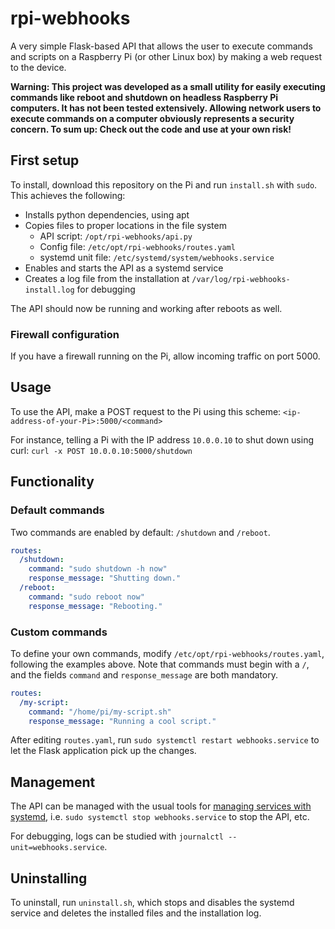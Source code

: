 # rpi-webhooks

A very simple Flask-based API that allows the user to execute commands and scripts on a Raspberry Pi (or other Linux box) by making a web request to the device.

**Warning: This project was developed as a small utility for easily executing commands like reboot and shutdown on headless Raspberry Pi computers. It has not been tested extensively. Allowing network users to execute commands on a computer obviously represents a security concern. To sum up: Check out the code and use at your own risk!**

## First setup

To install, download this repository on the Pi and run `install.sh` with `sudo`. This achieves the following:

- Installs python dependencies, using apt
- Copies files to proper locations in the file system
  - API script: `/opt/rpi-webhooks/api.py`
  - Config file: `/etc/opt/rpi-webhooks/routes.yaml`
  - systemd unit file: `/etc/systemd/system/webhooks.service`
- Enables and starts the API as a systemd service
- Creates a log file from the installation at `/var/log/rpi-webhooks-install.log` for debugging

The API should now be running and working after reboots as well.

### Firewall configuration

If you have a firewall running on the Pi, allow incoming traffic on port 5000.

## Usage

To use the API, make a POST request to the Pi using this scheme: `<ip-address-of-your-Pi>:5000/<command>`

For instance, telling a Pi with the IP address `10.0.0.10` to shut down using curl:
`curl -x POST 10.0.0.10:5000/shutdown`

## Functionality

### Default commands

Two commands are enabled by default: `/shutdown` and `/reboot`.

```yaml title="/etc/opt/rpi-webhooks/routes.yaml"
routes:
  /shutdown:
    command: "sudo shutdown -h now"
    response_message: "Shutting down."
  /reboot:
    command: "sudo reboot now"
    response_message: "Rebooting."
```

### Custom commands

To define your own commands, modify `/etc/opt/rpi-webhooks/routes.yaml`, following the examples above. Note that commands must begin with a `/`, and the fields `command` and `response_message` are both mandatory.

```yaml title="/etc/opt/rpi-webhooks/routes.yaml"
routes:
  /my-script:
    command: "/home/pi/my-script.sh"
    response_message: "Running a cool script."
```

After editing `routes.yaml`, run `sudo systemctl restart webhooks.service` to let the Flask application pick up the changes.

## Management

The API can be managed with the usual tools for [managing services with systemd](https://docs.redhat.com/en/documentation/red_hat_enterprise_linux/7/html/system_administrators_guide/chap-managing_services_with_systemd#sect-Managing_Services_with_systemd-Services), i.e. `sudo systemctl stop webhooks.service` to stop the API, etc.

For debugging, logs can be studied with `journalctl --unit=webhooks.service`.

## Uninstalling

To uninstall, run `uninstall.sh`, which stops and disables the systemd service and deletes the installed files and the installation log.
